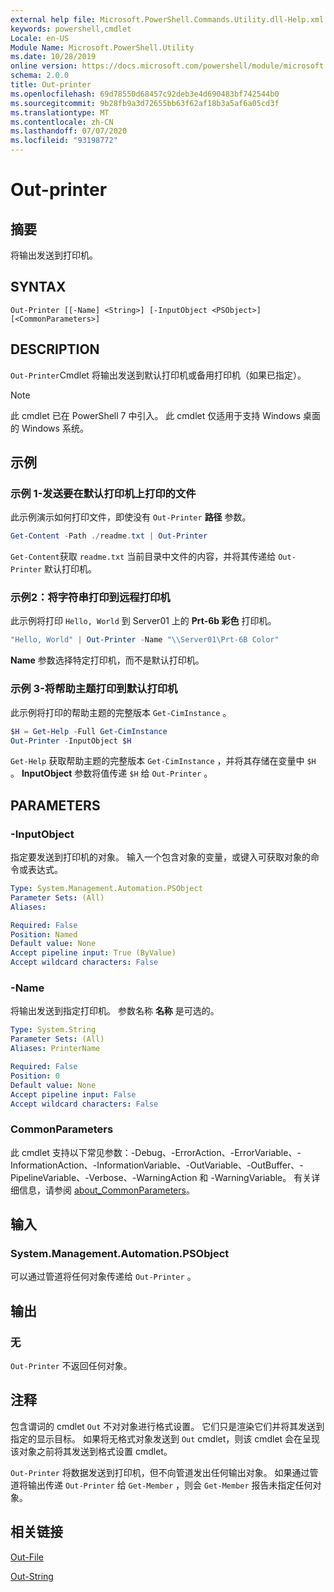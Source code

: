 ```yaml
---
external help file: Microsoft.PowerShell.Commands.Utility.dll-Help.xml
keywords: powershell,cmdlet
Locale: en-US
Module Name: Microsoft.PowerShell.Utility
ms.date: 10/28/2019
online version: https://docs.microsoft.com/powershell/module/microsoft.powershell.utility/out-printer?view=powershell-7.1&WT.mc_id=ps-gethelp
schema: 2.0.0
title: Out-printer
ms.openlocfilehash: 69d78550d68457c92deb3e4d690483bf742544b0
ms.sourcegitcommit: 9b28fb9a3d72655bb63f62af18b3a5af6a05cd3f
ms.translationtype: MT
ms.contentlocale: zh-CN
ms.lasthandoff: 07/07/2020
ms.locfileid: "93198772"
---
```

# Out-printer

## 摘要
将输出发送到打印机。

## SYNTAX

```
Out-Printer [[-Name] <String>] [-InputObject <PSObject>] [<CommonParameters>]
```

## DESCRIPTION

`Out-Printer`Cmdlet 将输出发送到默认打印机或备用打印机（如果已指定）。

> [!NOTE]
> 此 cmdlet 已在 PowerShell 7 中引入。 此 cmdlet 仅适用于支持 Windows 桌面的 Windows 系统。

## 示例

### 示例 1-发送要在默认打印机上打印的文件

此示例演示如何打印文件，即使没有 `Out-Printer` **路径** 参数。

```powershell
Get-Content -Path ./readme.txt | Out-Printer
```

`Get-Content`获取 `readme.txt` 当前目录中文件的内容，并将其传递给 `Out-Printer` 默认打印机。

### 示例2：将字符串打印到远程打印机

此示例将打印 `Hello, World` 到 Server01 上的 **Prt-6b 彩色** 打印机。

```powershell
"Hello, World" | Out-Printer -Name "\\Server01\Prt-6B Color"
```

**Name** 参数选择特定打印机，而不是默认打印机。

### 示例 3-将帮助主题打印到默认打印机

此示例将打印的帮助主题的完整版本 `Get-CimInstance` 。

```powershell
$H = Get-Help -Full Get-CimInstance
Out-Printer -InputObject $H
```

`Get-Help` 获取帮助主题的完整版本 `Get-CimInstance` ，并将其存储在变量中 `$H` 。 **InputObject** 参数将值传递 `$H` 给 `Out-Printer` 。

## PARAMETERS

### -InputObject

指定要发送到打印机的对象。 输入一个包含对象的变量，或键入可获取对象的命令或表达式。

```yaml
Type: System.Management.Automation.PSObject
Parameter Sets: (All)
Aliases:

Required: False
Position: Named
Default value: None
Accept pipeline input: True (ByValue)
Accept wildcard characters: False
```

### -Name

将输出发送到指定打印机。 参数名称 **名称** 是可选的。

```yaml
Type: System.String
Parameter Sets: (All)
Aliases: PrinterName

Required: False
Position: 0
Default value: None
Accept pipeline input: False
Accept wildcard characters: False
```

### CommonParameters

此 cmdlet 支持以下常见参数：-Debug、-ErrorAction、-ErrorVariable、-InformationAction、-InformationVariable、-OutVariable、-OutBuffer、-PipelineVariable、-Verbose、-WarningAction 和 -WarningVariable。 有关详细信息，请参阅 [about_CommonParameters](https://go.microsoft.com/fwlink/?LinkID=113216)。

## 输入

### System.Management.Automation.PSObject

可以通过管道将任何对象传递给 `Out-Printer` 。

## 输出

### 无

`Out-Printer` 不返回任何对象。

## 注释

包含谓词的 cmdlet `Out` 不对对象进行格式设置。 它们只是渲染它们并将其发送到指定的显示目标。 如果将无格式对象发送到 `Out` cmdlet，则该 cmdlet 会在呈现该对象之前将其发送到格式设置 cmdlet。

`Out-Printer` 将数据发送到打印机，但不向管道发出任何输出对象。 如果通过管道将输出传递 `Out-Printer` 给 `Get-Member` ，则会 `Get-Member` 报告未指定任何对象。

## 相关链接

[Out-File](Out-File.md)

[Out-String](Out-String.md)

